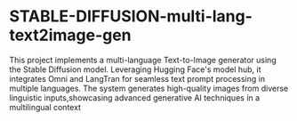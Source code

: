 # STABLE-DIFFUSION-multi-lang-text2image-gen
This project implements a multi-language Text-to-Image generator using the Stable Diffusion model. Leveraging Hugging Face's model hub, it integrates Omni and LangTran for seamless text prompt processing in multiple languages. The system generates high-quality images from diverse linguistic inputs,showcasing advanced generative AI techniques in a multilingual context
